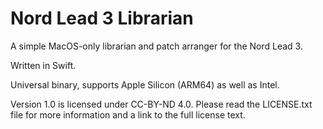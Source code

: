 # Nord Lead 3 Librarian

A simple MacOS-only librarian and patch arranger for the Nord Lead 3.

Written in Swift.

Universal binary, supports Apple Silicon (ARM64) as well as Intel.

Version 1.0 is licensed under CC-BY-ND 4.0. Please read the LICENSE.txt file for more information and a link to the full license text.
